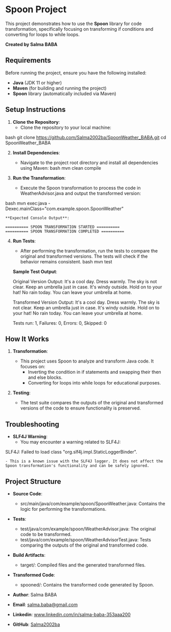# Spoon Project

This project demonstrates how to use the **Spoon** library for code transformation, specifically focusing on transforming if conditions and converting for loops to while loops.

**Created by Salma BABA**  


## Requirements

Before running the project, ensure you have the following installed:

- **Java** (JDK 11 or higher)
- **Maven** (for building and running the project)
- **Spoon** library (automatically included via Maven)



## Setup Instructions

1. **Clone the Repository**:
    - Clone the repository to your local machine:
    
bash
    git clone https://github.com/Salma2002ba/SpoonWeather_BABA.git
    cd SpoonWeather_BABA
    

2. **Install Dependencies**:
    - Navigate to the project root directory and install all dependencies using Maven:
bash
    mvn clean compile
    

3. **Run the Transformation**:
    - Execute the Spoon transformation to process the code in WeatherAdvisor.java and output the transformed version:
    
bash
    mvn exec:java -Dexec.mainClass="com.example.spoon.SpoonWeather"
    

    **Expected Console Output**:
    
    ========== SPOON TRANSFORMATION STARTED ==========
    ========== SPOON TRANSFORMATION COMPLETED ==========
    

4. **Run Tests**:
    - After performing the transformation, run the tests to compare the original and transformed versions. The tests will check if the behavior remains consistent.
bash
    mvn test
    

    **Sample Test Output**:
    
    Original Version Output:
    It's a cool day. Dress warmly.
    The sky is not clear. Keep an umbrella just in case.
    It's windy outside. Hold on to your hat!
    No rain today. You can leave your umbrella at home.

    Transformed Version Output:
    It's a cool day. Dress warmly.
    The sky is not clear. Keep an umbrella just in case.
    It's windy outside. Hold on to your hat!
    No rain today. You can leave your umbrella at home.

    Tests run: 1, Failures: 0, Errors: 0, Skipped: 0




## How It Works

1. **Transformation**:
    - This project uses Spoon to analyze and transform Java code. It focuses on:
        - Inverting the condition in if statements and swapping their then and else blocks.
        - Converting for loops into while loops for educational purposes.

2. **Testing**:
    - The test suite compares the outputs of the original and transformed versions of the code to ensure functionality is preserved.



## Troubleshooting

- **SLF4J Warning**:
    - You may encounter a warning related to SLF4J:
    
SLF4J: Failed to load class "org.slf4j.impl.StaticLoggerBinder".

    - This is a known issue with the SLF4J logger. It does not affect the Spoon transformation's functionality and can be safely ignored.



## Project Structure

- **Source Code**:
    - src/main/java/com/example/spoon/SpoonWeather.java: Contains the logic for performing the transformations.

- **Tests**:
    - test/java/com/example/spoon/WeatherAdvisor.java: The original code to be transformed.
    - test/java/com/example/spoon/WeatherAdvisorTest.java: Tests comparing the outputs of the original and transformed code.

- **Build Artifacts**:
    - target/: Compiled files and the generated transformed files.

- **Transformed Code**:
    - spooned/: Contains the transformed code generated by Spoon.





- **Author**: Salma BABA
- **Email**: salma.baba@gmail.com
- **Linkedin**: www.linkedin.com/in/salma-baba-353aaa200
- **GitHub**: [Salma2002ba](https://github.com/Salma2002ba)

